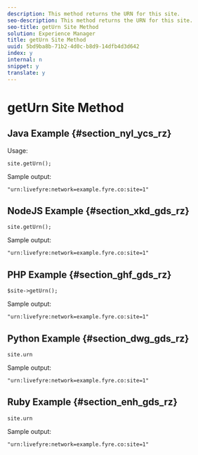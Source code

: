 ```yaml
---
description: This method returns the URN for this site.
seo-description: This method returns the URN for this site.
seo-title: getUrn Site Method
solution: Experience Manager
title: getUrn Site Method
uuid: 5bd9ba8b-71b2-4d0c-b8d9-14dfb4d3d642
index: y
internal: n
snippet: y
translate: y
---
```


# getUrn Site Method


## Java Example {#section_nyl_ycs_rz}

Usage:

```
site.getUrn();
```
Sample output: 

```
"urn:livefyre:network=example.fyre.co:site=1" 

```

## NodeJS Example {#section_xkd_gds_rz}


```
site.getUrn(); 

```
Sample output: 

```
"urn:livefyre:network=example.fyre.co:site=1" 

```

## PHP Example {#section_ghf_gds_rz}


```
$site->getUrn(); 

```
Sample output: 

```
"urn:livefyre:network=example.fyre.co:site=1" 

```

## Python Example {#section_dwg_gds_rz}


```
site.urn 

```
Sample output: 

```
"urn:livefyre:network=example.fyre.co:site=1" 

```

## Ruby Example {#section_enh_gds_rz}


```
site.urn 

```
Sample output: 

```
"urn:livefyre:network=example.fyre.co:site=1"
```
